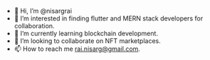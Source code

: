 - 👋 Hi, I’m @nisargrai
- 👀 I’m interested in finding flutter and MERN stack developers for collaboration. 
- 🌱 I’m currently learning blockchain development. 
- 💞️ I’m looking to collaborate on NFT marketplaces. 
- 📫 How to reach me rai.nisarg@gmail.com. 

<!---
nisargrai/nisargrai is a ✨ special ✨ repository because its `README.md` (this file) appears on your GitHub profile.
You can click the Preview link to take a look at your changes.
--->
